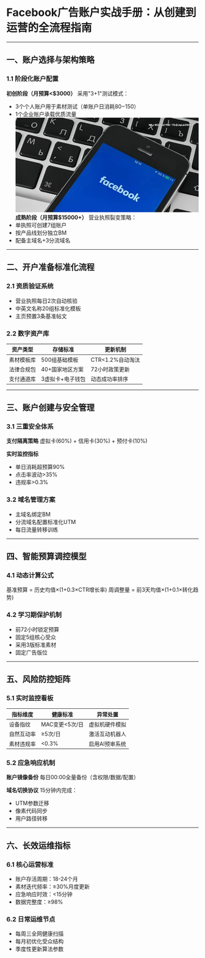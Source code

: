 
# Facebook广告账户实战手册：从创建到运营的全流程指南

---

## 一、账户选择与架构策略
### 1.1 阶段化账户配置
**初创阶段（月预算<$3000）**
采用"3+1"测试模式：
- 3个个人账户用于素材测试（单账户日消耗$80-$150）
- 1个企业账户承载优质流量
![替代文字](aafbd7bc232bd54d627296be1ba1e66.jpg)
**成熟阶段（月预算$15000+）**
营业执照裂变策略：
- 单执照可创建7组账户
- 按产品线划分独立BM
- 配备主域名+3分流域名

---

## 二、开户准备标准化流程
### 2.1 资质验证系统
- 营业执照每日2次自动核验
- 中英文名称20组标准化模板
- 主页预置3条基准帖文

### 2.2 数字资产库
| 资产类型       | 存储标准              | 更新机制         |
|----------------|---------------------|------------------|
| 素材模板库     | 500组基础模板         | CTR<1.2%自动淘汰 |
| 法律合规包     | 40+国家地区方案       | 72小时政策更新    |
| 支付通道库     | 3虚拟卡+电子钱包      | 动态成功率排序    |

---

## 三、账户创建与安全管理
### 3.1 三重安全体系
**支付隔离策略**
虚拟卡(60%) + 信用卡(30%) + 预付卡(10%)

**实时监控指标**
- 单日消耗超预算90%
- 点击率波动>35%
- 违规率>0.3%

### 3.2 域名管理方案
- 主域名绑定BM
- 分流域名配置标准化UTM
- 每日流量转移训练

---

## 四、智能预算调控模型
### 4.1 动态计算公式

基准预算 = 历史均值×(1+0.3×CTR增长率)
周调整量 = 前3天均值×(1+0.1×转化趋势)


### 4.2 学习期保护机制
- 前72小时锁定预算
- 固定5组核心受众
- 采用3版标准素材
- 固定广告版位

---

## 五、风险防控矩阵
### 5.1 实时监控看板
| 指标维度       | 健康标准              | 异常处置           |
|----------------|---------------------|------------------|
| 设备指纹       | MAC变更<5次/日       | 虚拟机硬件模拟     |
| 自然互动率     | ≥5次/日             | 激活互动机器人     |
| 素材违规率     | <0.3%              | 启用AI预审系统     |

### 5.2 应急响应机制
**账户镜像备份**
每日00:00全量备份（含权限/数据/配置）

**域名切换协议**
15分钟内完成：
- UTM参数迁移
- 像素代码同步
- 用户路径转移

---

## 六、长效运维指标
### 6.1 核心运营标准
- 账户存活周期：18-24个月
- 素材迭代频率：≥30%月度更新
- 应急响应时效：<15分钟
- 数据完整度：≥98%

### 6.2 日常运维节点
- 每周三全网健康扫描
- 每月初优化受众结构
- 季度性更新算法参数
```
